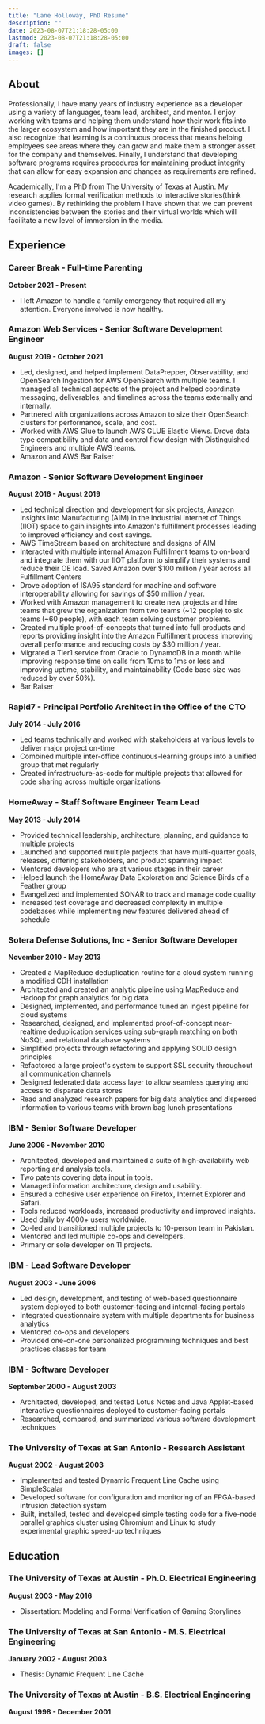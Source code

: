 ```yaml
---
title: "Lane Holloway, PhD Resume"
description: ""
date: 2023-08-07T21:18:28-05:00
lastmod: 2023-08-07T21:18:28-05:00
draft: false
images: []
---
```


## About

Professionally, I have many years of industry experience as a developer using a variety of languages, team lead, architect, and mentor. I enjoy working with teams and helping them understand how their work fits into the larger ecosystem and how important they are in the finished product. I also recognize that learning is a continuous process that means helping employees see areas where they can grow and make them a stronger asset for the company and themselves. Finally, I understand that developing software programs requires procedures for maintaining product integrity that can allow for easy expansion and changes as requirements are refined.

Academically, I'm a PhD from The University of Texas at Austin. My research applies formal verification methods to interactive stories(think video games). By rethinking the problem I have shown that we can prevent inconsistencies between the stories and their virtual worlds which will facilitate a new level of immersion in the media.

## Experience

### Career Break - Full-time Parenting

**October 2021 - Present**

* I left Amazon to handle a family emergency that required all my attention. Everyone involved is now healthy.

### Amazon Web Services - Senior Software Development Engineer

**August 2019 - October 2021**

* Led, designed, and helped implement DataPrepper, Observability, and OpenSearch Ingestion for AWS OpenSearch with multiple teams. I managed all technical aspects of the project and helped coordinate messaging, deliverables, and timelines across the teams externally and internally.
* Partnered with organizations across Amazon to size their OpenSearch clusters for performance, scale, and cost.
* Worked with AWS Glue to launch AWS GLUE Elastic Views. Drove data type compatibility and data and control flow design with Distinguished Engineers and multiple AWS teams.
* Amazon and AWS Bar Raiser

### Amazon - Senior Software Development Engineer

**August 2016 - August 2019**

* Led technical direction and development for six projects, Amazon Insights into Manufacturing (AIM) in the Industrial Internet of Things (IIOT) space to gain insights into Amazon's fulfillment processes leading to improved efficiency and cost savings.
* AWS TimeStream based on architecture and designs of AIM
* Interacted with multiple internal Amazon Fulfillment teams to on-board and integrate them with our IIOT platform to simplify their systems and reduce their OE load. Saved Amazon over $100 million / year across all Fulfillment Centers
* Drove adoption of ISA95 standard for machine and software interoperability allowing for savings of $50 million / year.
* Worked with Amazon management to create new projects and hire teams that grew the organization from two teams (~12 people) to six teams (~60 people), with each team solving customer problems.
* Created multiple proof-of-concepts that turned into full products and reports providing insight into the Amazon Fulfillment process improving overall performance and reducing costs by $30 million / year.
* Migrated a Tier1 service from Oracle to DynamoDB in a month while improving response time on calls from 10ms to 1ms or less and improving uptime, stability, and maintainability (Code base size was reduced by over 50%).
* Bar Raiser

### Rapid7 - Principal Portfolio Architect in the Office of the CTO

**July 2014 - July 2016**

* Led teams technically and worked with stakeholders at various levels to deliver major project on-time
* Combined multiple inter-office continuous-learning groups into a unified group that met regularly
* Created infrastructure-as-code for multiple projects that allowed for code sharing across multiple organizations

### HomeAway - Staff Software Engineer Team Lead

**May 2013 - July 2014**

* Provided technical leadership, architecture, planning, and guidance to multiple projects
* Launched and supported multiple projects that have multi-quarter goals, releases, differing stakeholders, and product spanning impact
* Mentored developers who are at various stages in their career 
* Helped launch the HomeAway Data Exploration and Science Birds of a Feather group
* Evangelized and implemented SONAR to track and manage code quality
* Increased test coverage and decreased complexity in multiple codebases while implementing new features delivered ahead of schedule

### Sotera Defense Solutions, Inc - Senior Software Developer

**November 2010 - May 2013**

* Created a MapReduce deduplication routine for a cloud system running a modified CDH installation
* Architected and created an analytic pipeline using MapReduce and Hadoop for graph analytics for big data
* Designed, implemented, and performance tuned an ingest pipeline for cloud systems
* Researched, designed, and implemented proof-of-concept near-realtime deduplication services using sub-graph matching on both NoSQL and relational database systems
* Simplified projects through refactoring and applying SOLID design principles
* Refactored a large project's system to support SSL security throughout all communication channels
* Designed federated data access layer to allow seamless querying and access to disparate data stores
* Read and analyzed research papers for big data analytics and dispersed information to various teams with brown bag lunch presentations

### IBM - Senior Software Developer

**June 2006 - November 2010**

* Architected, developed and maintained a suite of high-availability web reporting and analysis tools.
* Two patents covering data input in tools.
* Managed information architecture, design and usability.
* Ensured a cohesive user experience on Firefox, Internet Explorer and Safari.
* Tools reduced workloads, increased productivity and improved insights.
* Used daily by 4000+ users worldwide.
* Co-led and transitioned multiple projects to 10-person team in Pakistan.
* Mentored and led multiple co-ops and developers.
* Primary or sole developer on 11 projects.

### IBM - Lead Software Developer

**August 2003 - June 2006**

* Led design, development, and testing of web-based questionnaire system deployed to both customer-facing and internal-facing portals
* Integrated questionnaire system with multiple departments for business analytics
* Mentored co-ops and developers
* Provided one-on-one personalized programming techniques and best practices classes for team

### IBM - Software Developer

**September 2000 - August 2003**

* Architected, developed, and tested Lotus Notes and Java Applet-based interactive questionnaires deployed to customer-facing portals
* Researched, compared, and summarized various software development techniques

### The University of Texas at San Antonio - Research Assistant

**August 2002 - August 2003**

* Implemented and tested Dynamic Frequent Line Cache using SimpleScalar
* Developed software for configuration and monitoring of an FPGA-based intrusion detection system
* Built, installed, tested and developed simple testing code for a five-node parallel graphics cluster using Chromium and Linux to study experimental graphic speed-up techniques

## Education

### The University of Texas at Austin - Ph.D. Electrical Engineering

**August 2003 - May 2016**

* Dissertation: Modeling and Formal Verification of Gaming Storylines

### The University of Texas at San Antonio - M.S. Electrical Engineering

**January 2002 - August 2003**

* Thesis: Dynamic Frequent Line Cache

### The University of Texas at Austin - B.S. Electrical Engineering

**August 1998 - December 2001**
